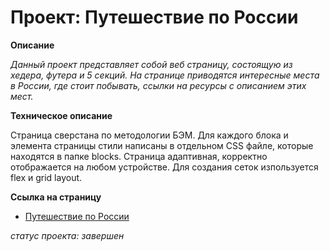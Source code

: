 # Проект: Путешествие по России

**Описание**

_Данный проект представляет собой веб страницу, состоящую из хедера, футера и 5 секций. На странице приводятся интересные места в России, где стоит побывать, ссылки на ресурсы с описанием этих мест._

**Техническое описание**

Страница сверстана по методологии БЭМ. Для каждого блока и элемента страницы стили написаны в отдельном CSS файле, которые находятся в папке blocks. Страница адаптивная, корректно отображается на любом устройстве. Для создания сеток изпользуется flex и grid layout.

**Ссылка на страницу**

- [Путешествие по России](https://aleksey-dev-crt.github.io/russian-travel/index.html)

*статус проекта: завершен*
